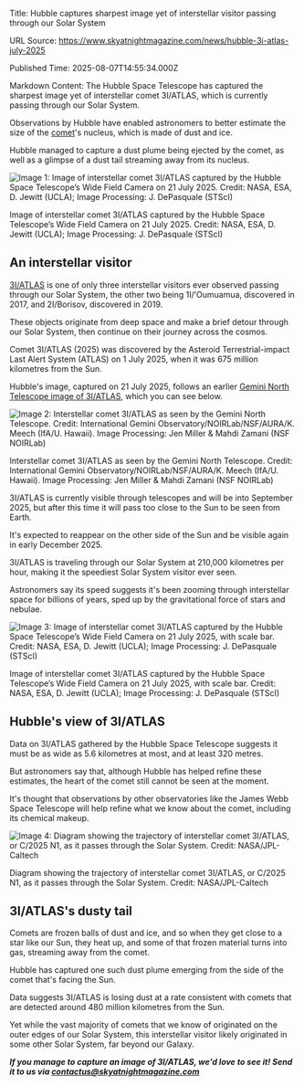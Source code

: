 Title: Hubble captures sharpest image yet of interstellar visitor passing through our Solar System

URL Source: https://www.skyatnightmagazine.com/news/hubble-3i-atlas-july-2025

Published Time: 2025-08-07T14:55:34.000Z

Markdown Content:
The Hubble Space Telescope has captured the sharpest image yet of interstellar comet 3I/ATLAS, which is currently passing through our Solar System.

Observations by Hubble have enabled astronomers to better estimate the size of the [comet](https://www.skyatnightmagazine.com/space-science/a-guide-to-comets)'s nucleus, which is made of dust and ice.

Hubble managed to capture a dust plume being ejected by the comet, as well as a glimpse of a dust tail streaming away from its nucleus.

![Image 1: Image of interstellar comet 3I/ATLAS captured by the Hubble Space Telescope’s Wide Field Camera on 21 July 2025. Credit: NASA, ESA, D. Jewitt (UCLA); Image Processing: J. DePasquale (STScI)](https://c02.purpledshub.com/uploads/sites/48/2025/08/3i-atlas-hubble.jpg?webp=1&w=1200)

Image of interstellar comet 3I/ATLAS captured by the Hubble Space Telescope’s Wide Field Camera on 21 July 2025. Credit: NASA, ESA, D. Jewitt (UCLA); Image Processing: J. DePasquale (STScI)

**An interstellar visitor**
---------------------------

[3I/ATLAS](https://www.skyatnightmagazine.com/news/comet-3i-atlas-c-2025-n1) is one of only three interstellar visitors ever observed passing through our Solar System, the other two being 1I/ʻOumuamua, discovered in 2017, and 2I/Borisov, discovered in 2019.

These objects originate from deep space and make a brief detour through our Solar System, then continue on their journey across the cosmos.

Comet 3I/ATLAS (2025) was discovered by the Asteroid Terrestrial-impact Last Alert System (ATLAS) on 1 July 2025, when it was 675 million kilometres from the Sun.

Hubble's image, captured on 21 July 2025, follows an earlier [Gemini North Telescope image of 3I/ATLAS](https://www.skyatnightmagazine.com/news/comet-3i-atlas-gemini-north), which you can see below.

![Image 2: Interstellar comet 3I/ATLAS as seen by the Gemini North Telescope. Credit: International Gemini Observatory/NOIRLab/NSF/AURA/K. Meech (IfA/U. Hawaii). Image Processing: Jen Miller & Mahdi Zamani (NSF NOIRLab)](https://c02.purpledshub.com/uploads/sites/48/2025/07/comet-3i-atlas-gemini-north.jpg?webp=1&w=1200)

Interstellar comet 3I/ATLAS as seen by the Gemini North Telescope. Credit: International Gemini Observatory/NOIRLab/NSF/AURA/K. Meech (IfA/U. Hawaii). Image Processing: Jen Miller & Mahdi Zamani (NSF NOIRLab)

3I/ATLAS is currently visible through telescopes and will be into September 2025, but after this time it will pass too close to the Sun to be seen from Earth.

It's expected to reappear on the other side of the Sun and be visible again in early December 2025.

3I/ATLAS is traveling through our Solar System at 210,000 kilometres per hour, making it the speediest Solar System visitor ever seen.

Astronomers say its speed suggests it's been zooming through interstellar space for billions of years, sped up by the gravitational force of stars and nebulae.

![Image 3: Image of interstellar comet 3I/ATLAS captured by the Hubble Space Telescope’s Wide Field Camera on 21 July 2025, with scale bar. Credit: NASA, ESA, D. Jewitt (UCLA); Image Processing: J. DePasquale (STScI)](https://c02.purpledshub.com/uploads/sites/48/2025/08/3i-atlas-hubble-scale-bar.jpg?webp=1&w=1200)

Image of interstellar comet 3I/ATLAS captured by the Hubble Space Telescope’s Wide Field Camera on 21 July 2025, with scale bar. Credit: NASA, ESA, D. Jewitt (UCLA); Image Processing: J. DePasquale (STScI)

**Hubble's view of 3I/ATLAS**
-----------------------------

Data on 3I/ATLAS gathered by the Hubble Space Telescope suggests it must be as wide as 5.6 kilometres at most, and at least 320 metres.

But astronomers say that, although Hubble has helped refine these estimates, the heart of the comet still cannot be seen at the moment.

It's thought that observations by other observatories like the James Webb Space Telescope will help refine what we know about the comet, including its chemical makeup.

![Image 4: Diagram showing the trajectory of interstellar comet 3I/ATLAS, or C/2025 N1, as it passes through the Solar System. Credit: NASA/JPL-Caltech](https://c02.purpledshub.com/uploads/sites/48/2025/07/comet-C-2025-N1-orbit.jpg?webp=1&w=1200)

Diagram showing the trajectory of interstellar comet 3I/ATLAS, or C/2025 N1, as it passes through the Solar System. Credit: NASA/JPL-Caltech

**3I/ATLAS's dusty tail**
-------------------------

Comets are frozen balls of dust and ice, and so when they get close to a star like our Sun, they heat up, and some of that frozen material turns into gas, streaming away from the comet.

Hubble has captured one such dust plume emerging from the side of the comet that's facing the Sun.

Data suggests 3I/ATLAS is losing dust at a rate consistent with comets that are detected around 480 million kilometres from the Sun.

Yet while the vast majority of comets that we know of originated on the outer edges of our Solar System, this interstellar visitor likely originated in some other Solar System, far beyond our Galaxy.

**_If you manage to capture an image of 3I/ATLAS, we'd love to see it! Send it to us via [contactus@skyatnightmagazine.com](mailto:contactus@skyatnightmagazine.com)_**
